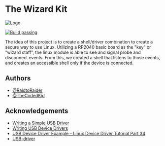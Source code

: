 # The Wizard Kit

![Logo](https://imgur.com/a/w39WS9O)

[![Build passing](https://img.shields.io/badge/build-passing-brightgreen.svg)]()

The idea of this project is to create a shell/driver combination to create a secure way to use Linux. Utilizing a RP2040 basic board as the "key" or "wizard staff", the linux module is able to see and signal probe and disconnect events. From this, we created a shell that listens to those events, and creates an accessible shell only if the device is connected. 

## Authors

- [@RaidtoRaider](https://github.com/RaidToRadar)
- [@TheCodedKid](https://github.com/TheCodedKid)
## Acknowledgements

- [Writing a Simple USB Driver](https://www.linuxjournal.com/article/7353)
- [Writing USB Device Drivers](https://docs.kernel.org/driver-api/usb/writing_usb_driver.html)
- [USB Device Driver Example – Linux Device Driver Tutorial Part 34](https://embetronicx.com/tutorials/linux/device-drivers/usb-device-driver-example/)
- [USB-driver](https://github.com/AcollaMolla/USB-driver)
